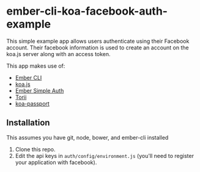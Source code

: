 # ember-cli-koa-facebook-auth-example
This simple example app allows users authenticate using their Facebook account. Their facebook information is used to create an account on the koa.js server along with an access token.

This app makes use of:

* [Ember CLI][1]
* [koa.js][2]
* [Ember Simple Auth][3]
* [Torii][4]
* [koa-passport][5]

## Installation
This assumes you have git, node, bower, and ember-cli installed

1. Clone this repo.
2. Edit the api keys in `auth/config/environment.js` (you'll need to
   register your application with facebook).

[1]: https://github.com/stefanpenner/ember-cli  "Ember CLI"
[2]: http://koajs.com/  "koa.js"
[3]: https://github.com/simplabs/ember-simple-auth  "Ember Simple Auth"
[4]: https://github.com/Vestorly/torii  "Torii"
[5]: https://www.npmjs.com/package/koa-passport "koa-passport"
